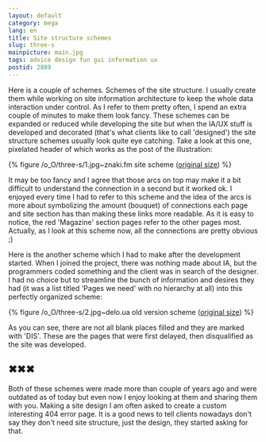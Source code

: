 ```yaml
---
layout: default
category: mega
lang: en
title: Site structure schemes
slug: three-s
mainpicture: main.jpg
tags: advice design fun gui information ux 
postid: 2889
---
```



Here is a couple of schemes. Schemes of the site structure. I usually create them while working on site information architecture to keep the whole data interaction under control. As I refer to them pretty often, I spend an extra couple of minutes to make them look fancy. These schemes can be expanded or reduced while developing the site but when the IA/UX stuff is developed and decorated (that's what clients like to call 'designed') the site structure schemes usually look quite eye catching. Take a look at this one,  pixelated header of which works as the post of the illustration:<!--more-->



{% figure /o_O/three-s/1.jpg~znaki.fm site scheme (<a href="/o_O/three-s/1.png">original size</a>) %}



It may be too fancy and I agree that those arcs on top may make it a bit difficult to understand the connection in a second but it worked ok. I enjoyed every time I had to refer to this scheme and the idea of the arcs is more about symbolizing the amount (bouquet) of connections each page and site section has than making these links more readable. As it is easy to notice, the red 'Magazine' section pages refer to the other pages most. Actually, as I look at this scheme now, all the connections are pretty obvious ;)

Here is the another scheme which I had to make after the development started. When I joined the project, there was nothing made about IA, but the programmers coded something and the client was in search of the designer. I had no choice but to streamline the bunch of information and desires they had (it was a list titled 'Pages we need' with no hierarchy at all) into this perfectly organized scheme:



{% figure /o_O/three-s/2.jpg~delo.ua old version scheme (<a href="/o_O/three-s/2.png">original size</a>) %}



As you can see, there are not all blank places filled and they are marked with 'DIS'. These are the pages that were first delayed, then disqualified as the site was developed.



## ✖✖✖

Both of these schemes were made more than couple of years ago and were outdated as of today but even now I enjoy looking at them and sharing them with you. Making a site design I am often asked to create a custom interesting 404 error page. It is a good news to tell clients nowadays don't say they don't need site structure, just the design, they started asking for that.